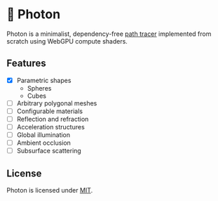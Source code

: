 # 🌈 Photon

Photon is a minimalist, dependency-free [path tracer](https://en.wikipedia.org/wiki/Path_tracing) implemented from scratch using WebGPU compute shaders.

## Features

- [x] Parametric shapes
  - Spheres
  - Cubes
- [ ] Arbitrary polygonal meshes
- [ ] Configurable materials
- [ ] Reflection and refraction
- [ ] Acceleration structures
- [ ] Global illumination
- [ ] Ambient occlusion
- [ ] Subsurface scattering

## License

Photon is licensed under [MIT](LICENSE.md).
